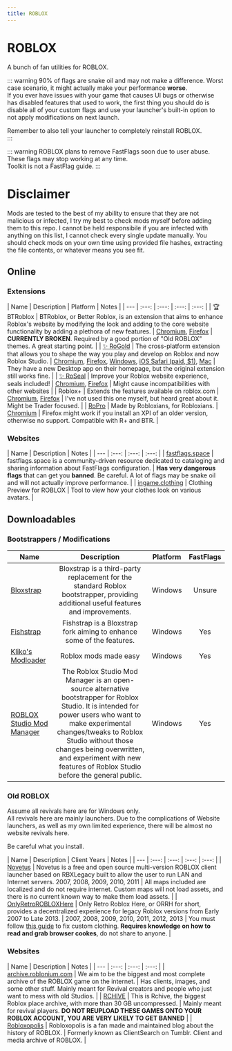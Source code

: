 ```yaml
---
title: ROBLOX
---
```


# ROBLOX

A bunch of fan utilities for ROBLOX.  

::: warning
90% of flags are snake oil and may not make a difference. Worst case scenario, it might actually make your performance **worse**.  
If you ever have issues with your game that causes UI bugs or otherwise has disabled features that used to work, the first thing you should do is disable all of your custom flags and use your launcher's built-in option to not apply modifications on next launch.  

Remember to also tell your launcher to completely reinstall ROBLOX.  
:::

::: warning
ROBLOX plans to remove FastFlags soon due to user abuse. These flags may stop working at any time.  
Toolkit is not a FastFlag guide.
:::

# Disclaimer
Mods are tested to the best of my ability to ensure that they are not malicious or infected, I try my best to check mods myself before adding them to this repo. I cannot be held responsibile if you are infected with anything on this list, I cannot check every single update manually. You should check mods on your own time using provided file hashes, extracting the file contents, or whatever means you see fit.  

## Online
### Extensions
| Name | Description | Platform | Notes |
| --- | :---: | :---: | :---: | :---: |
| 🏆 BTRoblox | BTRoblox, or Better Roblox, is an extension that aims to enhance Roblox's website by modifying the look and adding to the core website functionality by adding a plethora of new features. | [Chromium](https://chromewebstore.google.com/detail/btroblox-making-roblox-be/hbkpclpemjeibhioopcebchdmohaieln), [Firefox](https://addons.mozilla.org/en-US/firefox/addon/btroblox/) | **CURRENTLY BROKEN**. Required by a good portion of "Old ROBLOX" themes. A great starting point. |
| [✨ RoGold](https://rogold.live/) | The cross-platform extension that allows you to shape the way you play and develop on Roblox and now Roblox Studio. | [Chromium](https://chromewebstore.google.com/detail/rogold-level-up-roblox/mafcicncghogpdpaieifglifaagndbni?hl=en), [Firefox](https://addons.mozilla.org/en-CA/firefox/addon/rogold/), [Windows](https://rogold.live/downloads), [iOS Safari (paid, $1)](https://apps.apple.com/us/app/rogold/id1618599725),  [Mac](https://rogold.live/downloads) | They have a new Desktop app on their homepage, but the original extension still works fine. |
| [✨ RoSeal](https://www.roseal.live/) | Improve your Roblox website experience, seals included! | [Chromium](https://chromewebstore.google.com/detail/roseal-augmented-roblox-e/hfjngafpndganmdggnapblamgbfjhnof), [Firefox](https://addons.mozilla.org/en-CA/firefox/addon/roseal/) | Might cause incompatibilities with other websites |
| Roblox+ | Extends the features available on roblox.com | [Chromium](https://chromewebstore.google.com/detail/roblox+/jfbnmfgkohlfclfnplnlenbalpppohkm?hl=en), [Firefox](https://addons.mozilla.org/en-CA/firefox/addon/roblox-plus-firefox/) | I've not used this one myself, but heard great about it. Might be Trader focused. |
| [RoPro](https://ropro.io/) | Made by Robloxians, for Robloxians. | [Chromium](https://chromewebstore.google.com/detail/ropro-enhance-your-roblox/adbacgifemdbhdkfppmeilbgppmhaobf?hl=en) | Firefox might work if you install an XPI of an older version, otherwise no support. Compatible with R+ and BTR. |

### Websites
| Name | Description | Notes |
| --- | :---: | :---: | :---: |
| [fastflags.space](https://fastflags.space/) | fastflags.space is a community-driven resource dedicated to cataloging and sharing information about FastFlags configuration. | **Has very dangerous flags** that can get you **banned**. Be careful. A lot of flags may be snake oil and will not actually improve performance. |
| [ingame.clothing](https://ingame.clothing/) | Clothing Preview for ROBLOX | Tool to view how your clothes look on various avatars. |

## Downloadables

### Bootstrappers / Modifications
| Name | Description |  Platform | FastFlags |
| --- | :---: | :---: | :---: |
| [Bloxstrap](https://github.com/bloxstraplabs/bloxstrap) | Bloxstrap is a third-party replacement for the standard Roblox bootstrapper, providing additional useful features and improvements. | Windows | Unsure |
| [Fishstrap](https://github.com/fishstrap/fishstrap) | Fishstrap is a Bloxstrap fork aiming to enhance some of the features. | Windows | Yes |
| [Kliko's Modloader](https://github.com/klikos-modloader/klikos-modloader) | Roblox mods made easy | Windows | Yes |
| [ROBLOX Studio Mod Manager](https://github.com/MaximumADHD/Roblox-Studio-Mod-Manager) | The Roblox Studio Mod Manager is an open-source alternative bootstrapper for Roblox Studio. It is intended for power users who want to make experimental changes/tweaks to Roblox Studio without those changes being overwritten, and experiment with new features of Roblox Studio before the general public. | Windows | Yes |



### Old ROBLOX
Assume all revivals here are for Windows only.  
All revivals here are mainly launchers. Due to the complications of Website launchers, as well as my own limited experience, there will be almost no website revivals here.  

Be careful what you install.

| Name | Description | Client Years | Notes |
| --- | :---: | :---: | :---: | :---: |
| [Novetus](https://bitl.itch.io/novetus) | Novetus is a free and open source multi-version ROBLOX client launcher based on RBXLegacy built to allow the user to run LAN and Internet servers.  2007, 2008, 2009, 2010, 2011 | All maps included are localized and do not require internet. Custom maps will not load assets, and there is no current known way to make them load assets. |
| [OnlyRetroROBLOXHere](https://onlyretrorobloxhere.itch.io/orrh) | Only Retro Roblox Here, or ORRH for short, provides a decentralized experience for legacy Roblox versions from Early 2007 to Late 2013. | 2007, 2008, 2009, 2010, 2011, 2012, 2013 | You must follow [this guide](https://docs.google.com/document/d/1OMIBqNByCIjMw5h2s-JnG8AK-MjKfRhuCTQ3ki8tSUk) to fix custom clothing. **Requires knowledge on how to read and grab browser cookes**, do not share to anyone. |

### Websites
| Name | Description | Notes |
| --- | :---: | :---: | :---: |
| [archive.roblonium.com](https://archive.roblonium.com/) | We aim to be the biggest and most complete archive of the ROBLOX game on the internet. | Has clients, images, and some other stuff. Mainly meant for Revival creators and people who just want to mess with old Studios. |
| [RCHIVE](https://archive.org/details/rchive_) | This is Rchive, the biggest Roblox place archive, with more than 30 GB uncompressed. | Mainly meant for revival players. **DO NOT REUPLOAD THESE GAMES ONTO YOUR ROBLOX ACCOUNT, YOU ARE VERY LIKELY TO GET BANNED** |
| [Robloxopolis](https://robloxopolis.com/) | Robloxopolis is a fan made and maintained blog about the history of ROBLOX. | Formerly known as ClientSearch on Tumblr. Client and media archive of ROBLOX. |